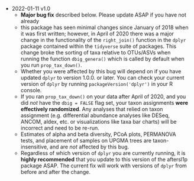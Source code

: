 * 2022-01-11 v1.0
	* **Major bug fix** described below. Please update ASAP if you have not
	already
	* this package has seen minimal changes since January of 2018 when it was
	first written; however, in April of 2020 there was a major change in the
	functionality of the `right_join()` function in the `dplyr` package
	contained within the `tidyverse` suite of packages.	This change broke the 
	sorting of taxa relative to OTUs/ASVs when running the 	function 
	`dbig_genera()` which is called by default when you run	`prop_tax_down()`. 
	* Whether you were affected by this bug will depend on if you have
	updated `dplyr` to version 1.0.0. or later. You can check your current
	version of `dplyr` by running `packageVersion('dplyr')` in your R console.
	* If you ran `prop_tax_down()` on your data after April of 2020, and you did
	_not_ have the `dbig = FALSE` flag set, your taxon assignments **were
	effectively randomized**. Any analyses that relied on taxon assignment
	(e.g. differential abundance analyses like DESeq, ANCOM, aldex, etc. or
	visualizations like taxa bar charts) will be incorrect and need to be
	re-run.
	* Estimates of alpha and beta diversity, PCoA plots, PERMANOVA tests, and 
	placement of samples on	UPGMA trees are taxon-insensitive, and are _not_ 
	affected by this bug.
	* Regardless of which version of `dplyr` you are currently running, it is 
	**highly recommended** that you update to this version of the aftersl1p 
	package ASAP. The current fix will work with versions of `dplyr` from before
	and after the change.
